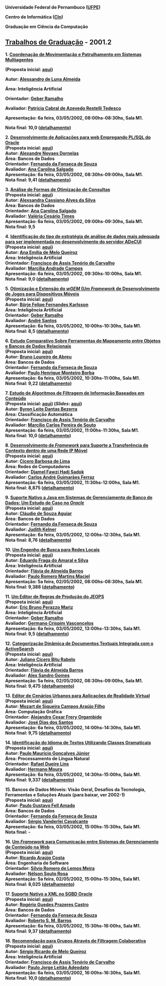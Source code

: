 **Universidade Federal de Pernambuco ([UFPE](http://www.ufpe.br/))**

**Centro de Informática ([CIn](http://www.cin.ufpe.br/))**

**Graduação em Ciência da Computação**

## [**Trabalhos de Graduação**](http://www.cin.ufpe.br/~tg) **\- 2001.2**

**1\. [Coordenação de Movimentação e Patrulhamento em Sistemas Multiagentes](http://www.cin.ufpe.br/~tg/2001-2/all.zip)**

   **(Proposta inicial: [aqui](http://www.cin.ufpe.br/~tg/2001-2/all-proposta.doc))**

   **Autor: [Alessandro de Luna Almeida](http://www.cin.ufpe.br/~all)**

   **Área: Inteligência Artificial**

   **Orientador: [Geber Ramalho](http://www.cin.ufpe.br/~glr)**

   **Avaliador: [Patrícia Cabral de Azevedo Restelli Tedesco](http://www.cin.ufpe.br/~pcart)**

   **Apresentação: 6a feira, 03/05/2002, 08:00hs-08:30hs, Sala M1.**

   **Nota final: 10,0 ([detalhamento](http://www.cin.ufpe.br/~tg/2001-2/detalhamento-notas.html))**

**2\. [Desenvolvimento de Aplicações para web Empregando PL/SQL do Oracle](http://www.cin.ufpe.br/~tg/2001-2/and.zip)**  
   **(Proposta inicial: [aqui](http://www.cin.ufpe.br/~tg/2001-2/and-proposta.doc))**  
   **Autor: [Alexandre Novaes Dornelas](http://www.cin.ufpe.br/~and)**  
   **Área: Bancos de Dados**  
   **Orientador: [Fernando da Fonseca de Souza](http://www.cin.ufpe.br/~fdfd)**  
   **Avaliador: [Ana Carolina Salgado](http://www.cin.ufpe.br/~acs)**  
   **Apresentação: 6a feira, 03/05/2002, 08:30hs-09:00hs, Sala M1.**  
   **Nota final: 9,41 ([detalhamento](http://www.cin.ufpe.br/~tg/2001-2/detalhamento-notas.html))**

**3\. [Análise de Formas de Otimização de Consultas](http://www.cin.ufpe.br/~tg/2001-2/acas2.doc)**  
   **(Proposta inicial: [aqui](http://www.cin.ufpe.br/~tg/2001-2/acas2-proposta.doc))**  
   **Autor: [Alexsandra Cassiano Alves da Silva](http://www.cin.ufpe.br/~acas2)**  
   **Área: Bancos de Dados**  
   **Orientador: [Ana Carolina Salgado](http://www.cin.ufpe.br/~acs)**  
   **Avaliador: [Valéria Cesário Times](http://www.cin.ufpe.br/~vct)**  
   **Apresentação: 6a feira, 03/05/2002, 09:00hs-09:30hs, Sala M1.**  
   **Nota final: 9,5**

**4\. [Identificação do tipo de estratégia de análise de dados mais adequada para ser implementada no desenvolvimento do servidor ADeCUI](http://www.cin.ufpe.br/~tg/2001-2/aemq.doc)**  
   **(Proposta inicial: [aqui](http://www.cin.ufpe.br/~tg/2001-2/aemq-proposta.doc))**  
   **Autor: [Ana Emilia de Melo Queiroz](http://www.cin.ufpe.br/~aemq)**  
   **Área: Inteligência Artificial**  
   **Orientador: [Francisco de Assis Tenório de Carvalho](http://www.cin.ufpe.br/~fatc)**  
   **Avaliador: [Marcília Andrade Campos](http://www.cin.ufpe.br/~mac)**  
   **Apresentação: 6a feira, 03/05/2002, 09:30hs-10:00hs, Sala M1.**  
   **Nota final: 9,0 ([detalhamento](http://www.cin.ufpe.br/~tg/2001-2/detalhamento-notas.html))**

**5\. [Otimização e Extensão do *wGEM* (Um *Framework* de Desenvolvimento de Jogos para Dispositivos Móveis](http://www.cin.ufpe.br/~tg/2001-2/bffk.pdf)**  
   **(Proposta inicial: [aqui](http://www.cin.ufpe.br/~tg/2001-2/bffk-proposta.doc))**  
   **Autor: [Börje Felipe Fernandes Karlsson](http://www.cin.ufpe.br/~bffk)**  
   **Área: Inteligência Artificial**  
   **Orientador: [Geber Ramalho](http://www.cin.ufpe.br/~glr)**  
   **Avaliador: [André Santos](http://www.cin.ufpe.br/~alms)**  
   **Apresentação: 6a feira, 03/05/2002, 10:00hs-10:30hs, Sala M1.**  
   **Nota final: 8,5 ([detalhamento](http://www.cin.ufpe.br/~tg/2001-2/detalhamento-notas.html))**

**6\. [Estudo Comparativo Sobre Ferramentas de Mapeamento entre Objetos e Bancos de Dados Relacionais](http://www.cin.ufpe.br/~tg/2001-2/bla.zip)**  
   **(Proposta inicial: [aqui](http://www.cin.ufpe.br/~tg/2001-2/bla-proposta.doc))**  
   **Autor: [Bruno Loureiro de Abreu](http://www.cin.ufpe.br/~bla)**  
   **Área: Bancos de Dados**  
   **Orientador: [Fernando da Fonseca de Souza](http://www.cin.ufpe.br/~fdfd)**  
   **Avaliador: [Paulo Henrique Monteiro Borba](http://www.cin.ufpe.br/~phmb)**  
   **Apresentação: 6a feira, 03/05/2002, 10:30hs-11:00hs, Sala M1.**  
   **Nota final: 9,22 ([detalhamento](http://www.cin.ufpe.br/~tg/2001-2/detalhamento-notas.html))**

**7\. [Estudo de Algoritmos de Filtragem de Informação Baseados em Conteúdo](http://www.cin.ufpe.br/~tg/2001-2/bldb.pdf)**  
   **(Proposta inicial: [aqui](http://www.cin.ufpe.br/~tg/2001-2/bldb-proposta.doc)) (*Slides*: [aqui](http://www.cin.ufpe.br/~tg/2001-2/bldb-slides.ppt))**  
   **Autor: [Byron Leite Dantas Bezerra](http://www.cin.ufpe.br/~bldb)**  
   **Área: Classificação Automática**  
   **Orientador: [Francisco de Assis Tenório de Carvalho](http://www.cin.ufpe.br/~fatc)**  
   **Avaliador: [Marcílio Carlos Pereira de Souto](http://www.cin.ufpe.br/~mcps)**  
   **Apresentação: 6a feira, 03/05/2002, 11:00hs-11:30hs, Sala M1.**  
   **Nota final: 10,0 ([detalhamento](http://www.cin.ufpe.br/~tg/2001-2/detalhamento-notas.html))**

**8\. [Desenvolvimento de *Framework* para Suporte a Transferência de Contexto dentro de uma Rede IP Móvel](http://www.cin.ufpe.br/~tg/2001-2/cbl.zip)**  
   **(Proposta inicial: [aqui](http://www.cin.ufpe.br/~tg/2001-2/cbl-proposta.doc))**  
   **Autor: [Cícero Barbosa de Lima](http://www.cin.ufpe.br/~cbl)**  
   **Área: Redes de Computadores**  
   **Orientador: [Djamel Fawzi Hadj Sadok](http://www.cin.ufpe.br/~jamel)**  
   **Avaliador: [Carlos André Guimarães Ferraz](http://www.cin.ufpe.br/~cagf)**  
   **Apresentação: 6a feira, 03/05/2002, 11:30hs-12:00hs, Sala M1.**  
   **Nota final: 8,875 ([detalhamento](http://www.cin.ufpe.br/~tg/2001-2/detalhamento-notas.html))**

**9\. [Suporte Nativo a Java em Sistemas de Gerenciamento de Banco de Dados: Um Estudo de Caso no *Oracle*](http://www.cin.ufpe.br/~tg/2001-2/csa.zip)**  
   **(Proposta inicial: [aqui](http://www.cin.ufpe.br/~tg/2001-2/csa-proposta.doc))**  
   **Autor: [Cláudio de Souza Aguiar](http://www.cin.ufpe.br/~csa)**  
   **Área: Bancos de Dados**  
   **Orientador: [Fernando da Fonseca de Souza](http://www.cin.ufpe.br/~fdfd)**  
   **Avaliador: [Judith Kelner](http://www.cin.ufpe.br/~jk)**  
   **Apresentação: 6a feira, 03/05/2002, 12:00hs-12:30hs, Sala M1.**  
   **Nota final: 8,76 ([detalhamento](http://www.cin.ufpe.br/~tg/2001-2/detalhamento-notas.html))**

**10\. [Um Engenho de Busca para Redes Locais](http://www.cin.ufpe.br/~tg/2001-2/efas.zip)**  
   **(Proposta inicial: [aqui](http://www.cin.ufpe.br/~tg/2001-2/efas-proposta.doc))**  
   **Autor: [Eduardo Fraga do Amaral e Silva](http://www.cin.ufpe.br/~efas)**  
   **Área: Inteligência Artificial**  
   **Orientador: [Flávia de Almeida Barros](http://www.cin.ufpe.br/~fab)**  
   **Avaliador: [Paulo Romero Martins Maciel](http://www.cin.ufpe.br/~prmm)**  
   **Apresentação: 5a feira, 02/05/2002, 08:00hs-08:30hs, Sala M1.**  
   **Nota final: 9,388 ([detalhamento](http://www.cin.ufpe.br/~tg/2001-2/detalhamento-notas.html))**

**11\. [Um Editor de Regras de Produção do JEOPS](http://www.cin.ufpe.br/~tg/2001-2/ebpm.doc)**  
   **(Proposta inicial: [aqui](http://www.cin.ufpe.br/~tg/2001-2/ebpm-proposta.doc))**  
   **Autor: [Eric Bruno Perazzo Mariz](http://www.cin.ufpe.br/~ebpm)**  
   **Área: Inteligência Artificial**  
   **Orientador: [Geber Ramalho](http://www.cin.ufpe.br/~glr)**  
   **Avaliador: [Germano Crispim Vasconcelos](http://www.cin.ufpe.br/~gcv)**  
   **Apresentação: 6a feira, 03/05/2002, 13:00hs-13:30hs, Sala M1.**  
   **Nota final: 9,5 ([detalhamento](http://www.cin.ufpe.br/~tg/2001-2/detalhamento-notas.html))**

**12\. [Categorização Dinâmica de Documentos Textuais Integrada com o ActiveSearch](http://www.cin.ufpe.br/~tg/2001-2/jcbr.zip)**  
   **(Proposta inicial: [aqui](http://www.cin.ufpe.br/~tg/2001-2/jcbr-proposta.doc))**  
   **Autor: [Juliano Cícero Bitu Rabelo](http://www.cin.ufpe.br/~jcbr)**  
   **Área: Inteligência Artificial**  
   **Orientador: [Flávia de Almeida Barros](http://www.cin.ufpe.br/~fab)**  
   **Avaliador: [Alex Sandro Gomes](http://www.cin.ufpe.br/~asg)**  
   **Apresentação: 5a feira, 02/05/2002, 08:30hs-09:00hs, Sala M1.**  
   **Nota final: 9,475 ([detalhamento](http://www.cin.ufpe.br/~tg/2001-2/detalhamento-notas.html))**

**13\. [Editor de Cenários Urbanos para Aplicações de Realidade Virtual](http://www.cin.ufpe.br/~tg/2001-2/msca.zip)**  
   **(Proposta inicial: [aqui](http://www.cin.ufpe.br/~tg/2001-2/msca-proposta.doc))**  
   **Autor: [Mozart de Siqueira Campos Araújo Filho](http://www.cin.ufpe.br/~msca)**  
   **Área: Computação Gráfica**  
   **Orientador: [Alejandro Cesar Frery Orgambide](http://www.cin.ufpe.br/~frery)**  
   **Avaliador: [José Dias dos Santos](http://www.cin.ufpe.br/~jds)**  
   **Apresentação: 6a feira, 03/05/2002, 14:00hs-14:30hs, Sala M1.**  
   **Nota final: 9,75 ([detalhamento](http://www.cin.ufpe.br/~tg/2001-2/detalhamento-notas.html))**

**14\. [Identificação do Idioma de Textos Utilizando Classes Gramaticais](http://www.cin.ufpe.br/~tg/2001-2/pmgj.doc)**  
   **(Proposta inicial: [aqui](http://www.cin.ufpe.br/~tg/2001-2/pmgj-proposta.doc))**  
   **Autor: [Paulo Maurício Gonçalves Júnior](http://www.cin.ufpe.br/~pmgj)**  
   **Área: Processamento de Língua Natural**  
   **Orientador: [Rafael Dueire Lins](http://www.cin.ufpe.br/~rdl)**  
   **Avaliador: [Hermano Moura](http://www.cin.ufpe.br/~hermano)**  
   **Apresentação: 6a feira, 03/05/2002, 14:30hs-15:00hs, Sala M1.**  
   **Nota final: 9,337 ([detalhamento](http://www.cin.ufpe.br/~tg/2001-2/detalhamento-notas.html))**

**15\. Bancos de Dados Móveis: Visão Geral, Desafios da Tecnologia, Ferramentas e Soluções Atuais (para baixar, ver 2002-1)**  
   **(Proposta inicial: [aqui](http://www.cin.ufpe.br/~tg/2001-2/pgfa-proposta.doc))**  
   **Autor: [Paulo Gustavo Fell Amado](http://www.cin.ufpe.br/~pgfa)**  
   **Área: Bancos de Dados**  
   **Orientador: [Fernando da Fonseca de Souza](http://www.cin.ufpe.br/~fdfd)**  
   **Avaliador: [Sérgio Vanderlei Cavalcante](http://www.cin.ufpe.br/~svc)**  
   **Apresentação: 6a feira, 03/05/2002, 15:00hs-15:30hs, Sala M1.**  
   **Nota final: \-**

**16\. [Um *Framework* para Comunicação entre Sistemas de Gerenciamento de Conteúdo na Web](http://www.cin.ufpe.br/~tg/2001-2/rac.doc)**  
   **(Proposta inicial: [aqui](http://www.cin.ufpe.br/~tg/2001-2/rac-proposta.doc))**  
   **Autor: [Ricardo Araújo Costa](http://www.cin.ufpe.br/~rac)**  
   **Área: Engenharia de Software**  
   **Orientador: [Sílvio Romero de Lemos Meira](http://www.cin.ufpe.br/~srlm)**  
   **Avaliador: [Nélson Souto Rosa](http://www.cin.ufpe.br/~nsr)**  
   **Apresentação: 5a feira, 02/05/2002, 15:00hs-15:30hs, Sala M1.**  
   **Nota final: 8,025 ([detalhamento](http://www.cin.ufpe.br/~tg/2001-2/detalhamento-notas.html))**

**17\. [Suporte Nativo a XML no SGBD Oracle](http://www.cin.ufpe.br/~tg/2001-2/rgpc.doc)**  
   **(Proposta inicial: [aqui](http://www.cin.ufpe.br/~tg/2001-2/rgpc-proposta.doc))**  
   **Autor: [Rogério Guedes Prazeres Castro](http://www.cin.ufpe.br/~rgpc)**  
   **Área: Bancos de Dados**  
   **Orientador: [Fernando da Fonseca de Souza](http://www.cin.ufpe.br/~fdfd)**  
   **Avaliador: [Roberto S. M. Barros](http://www.cin.ufpe.br/~roberto)**  
   **Apresentação: 6a feira, 03/05/2002, 15:30hs-16:00hs, Sala M1.**  
   **Nota final: 9,37 ([detalhamento](http://www.cin.ufpe.br/~tg/2001-2/detalhamento-notas.html))**

**18\. [Recomendação para Grupos Através de Filtragem Colaborativa](http://www.cin.ufpe.br/~tg/2001-2/srmq.pdf)**  
   **(Proposta inicial: [aqui](http://www.cin.ufpe.br/~tg/2001-2/srmq-proposta.pdf))**  
   **Autor: [Sérgio Ricardo de Melo Queiroz](http://www.cin.ufpe.br/~srmq)**  
   **Área: Inteligência Artificial**  
   **Orientador: [Francisco de Assis Tenório de Carvalho](http://www.cin.ufpe.br/~fatc)**  
   **Avaliador: [Paulo Jorge Leitão Adeodato](http://www.cin.ufpe.br/~pjla)**  
   **Apresentação: 6a feira, 03/05/2002, 16:00hs-16:30hs, Sala M1.**  
   **Nota final: 10,0 ([detalhamento](http://www.cin.ufpe.br/~tg/2001-2/detalhamento-notas.html))**

